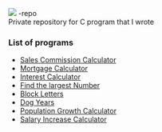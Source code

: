 <img src="https://img.shields.io/badge/c%20-%2300599C.svg?&style=for-the-badge&logo=&logoColor=white"/> -repo
<br>
Private repository for C program that I wrote

### List of programs
* [Sales Commission Calculator](https://github.com/Na93r/Nasser-Malam/blob/master/Sales_Commission%20Calculator.c)
* [Mortgage Calculator](https://github.com/Na93r/Nasser-Malam/blob/master/Mortgage_Calculator.c)
* [Interest Calculator](https://github.com/Na93r/Nasser-Malam/blob/master/Interest_Calculator.c) 
* [Find the largest Number](https://github.com/Na93r/Nasser-Malam/blob/master/largest_number.c)
* [Block Letters](https://github.com/Na93r/Nasser-Malam/blob/master/block_letters.c)
* [Dog Years](https://github.com/Na93r/Nasser-Malam/blob/master/dog_years.c)
* [Population Growth Calculator](https://github.com/Na93r/Nasser-Malam/blob/master/population_growth_calculator.c)
* [Salary Increase Calculator](https://github.com/Na93r/C-repo/blob/master/salary_increase.c)
